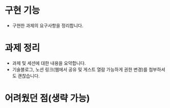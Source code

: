 # 구현 기능
- 구현한 과제의 요구사항을 정리합니다.

# 과제 정리
- 과제 및 세션에 대한 내용을 요약합니다.
- 기술블로그, 노션 링크(웹에서 공유 및 게스트 열람 가능하게 권한 변경)를 첨부하셔도 괜찮습니다.

# 어려웠던 점(생략 가능)
